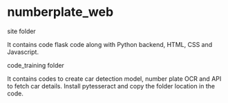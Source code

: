 # numberplate_web
site folder 

It contains code flask code along with Python backend, HTML, CSS and Javascript.

code_training folder

It contains codes to create car detection model, number plate OCR and API to fetch car details.
Install pytesseract and copy the folder location in the code.

